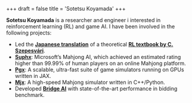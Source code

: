 +++
draft = false
title = 'Sotetsu Koyamada'
+++

**Sotetsu Koyamada** is a researcher and engineer i interested in reinforcement learning (RL) and game AI. 
I have been involved in the following projects:
<!--- He obtained his Ph.D. from Kyoto University in Nov. 2024. --->

* Led the [**Japanese translation**](https://www.kyoritsu-pub.co.jp/book/b10003874.html) of a theoretical [**RL textbook by C. Szepesvári**](https://www.kyoritsu-pub.co.jp/book/b10003874.html).
* [**Suphx**](https://www.microsoft.com/en-us/research/project/suphx-mastering-mahjong-with-deep-reinforcement-learning/): Microsoft’s Mahjong AI, which achieved an estimated rating higher than 99.99% of human players on an online Mahjong platform.
* [**Pgx**](https://github.com/sotetsuk/pgx): A scalable, ultra-fast suite of game simulators running on GPUs written in JAX.
* [**Mjx**](https://github.com/mjx-project/mjx): A high-speed Mahjong simulator written in C++/Python.
* Developed [**Bridge AI**](https://doi.org/10.1109/CoG60054.2024.10645547) with state-of-the-art performance in bidding benchmark.

<!---
![suphx](https://www.microsoft.com/en-us/research/uploads/prod/2020/11/Suphx-Logo-square.png#small)
--->

<!---

![pgx](https://raw.githubusercontent.com/sotetsuk/pgx/main/docs/assets/logo.svg#small)
--->


